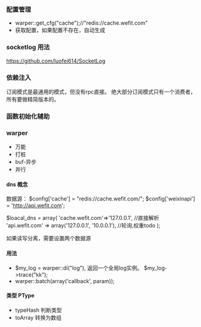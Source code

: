 ### 配置管理
 - warper::get_cfg("cache");//"redis://cache.wefit.com"
 - 获取配置，如果配置不存在，自动生成

### socketlog 用法
https://github.com/luofei614/SocketLog

### 依赖注入
订阅模式是最通用的模式，但没有rpc直接。
绝大部分订阅模式只有一个消费者，所有要做精简版本的。


### 函数初始化辅助

### warper
 - 万能
 - 打桩
 - buf-异步
 - 并行

#### dns 概念
数据源：
$config['cache'] = "redis://cache.wefit.com/";
$config['weixinapi'] = 'http://api.wefit.com';

$loacal_dns = array(
	'cache.wefit.com'=>'127.0.0.1', //直接解析
	'api.wefit.com' => array('127.0.0.1', '10.0.0.1'), //轮询,权重todo
);

如果读写分离，需要设置两个数据源


#### 用法
 - $my_log = warper::di("log"), 返回一个全局log实例。 $my_log->trace("kk");
 - warper::batch(array('callback', param));


#### 类型 PType
 - typeHash 判断类型
 - toArray 转换为数组

